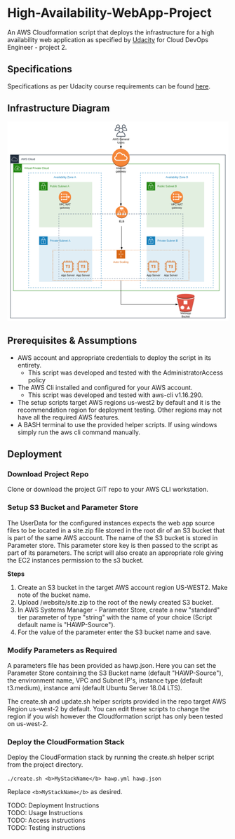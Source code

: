 # High-Availability-WebApp-Project

An AWS Cloudformation script that deploys the infrastructure for a high availability web application as specified by [Udacity](https://www,udacity.com) for Cloud DevOps Engineer - project 2. 

## Specifications

Specifications as per Udacity course requirements can be found [here](./documentation/project_specifications.md).

## Infrastructure Diagram

![Infrastructure Diagram](./documentation/High-Availability-WebApp-Project.svg)

## Prerequisites & Assumptions

- AWS account and appropriate credentials to deploy the script in its entirety. 
    - This script was developed and tested with the AdministratorAccess policy
- The AWS Cli installed and configured for your AWS account. 
    - This script was developed and tested with aws-cli v1.16.290.
- The setup scripts target AWS regions us-west2 by default and it is the recommendation region for deployment testing. Other regions may not have all the required AWS features.
- A BASH terminal to use the provided helper scripts. If using windows simply run the aws cli command manually. 

## Deployment

### Download Project Repo

Clone or download the project GIT repo to your AWS CLI workstation. 

### Setup S3 Bucket and Parameter Store

The UserData for the configured instances expects the web app source files to be located in a site.zip file stored in the root dir of an S3 bucket that is part of the same AWS account. The name of the S3 bucket is stored in Parameter store. This parameter store key is then passed to the script as part of its parameters. The script will also create an appropriate role giving the EC2 instances permission to the s3 bucket. 

**Steps**

1. Create an S3 bucket in the target AWS account region US-WEST2. Make note of the bucket name. 
2. Upload /website/site.zip to the root of the newly created S3 bucket. 
3. In AWS Systems Manager - Parameter Store, create a new "standard" tier parameter of type "string" with the name of your choice (Script default name is "HAWP-Source").
4. For the value of the parameter enter the S3 bucket name and save. 

### Modify Parameters as Required

A parameters file has been provided as hawp.json. Here you can set the Parameter Store containing the S3 Bucket name (default "HAWP-Source"),  the environment name, VPC and Subnet IP's, instance type (default t3.medium), instance ami (default Ubuntu Server 18.04 LTS).

The create.sh and update.sh helper scripts provided in the repo target AWS Region us-west-2 by default. You can edit these scripts to change the region if you wish however the Cloudformation script has only been tested on us-west-2.

### Deploy the CloudFormation Stack

Deploy the CloudFormation stack by running the create.sh helper script from the project directory. 

```./create.sh <b>MyStackName</b> hawp.yml hawp.json```

Replace `<b>MyStackName</b>` as desired.

TODO: Deployment Instructions  
TODO: Usage Instructions  
TODO: Access instructions  
TODO: Testing instructions
